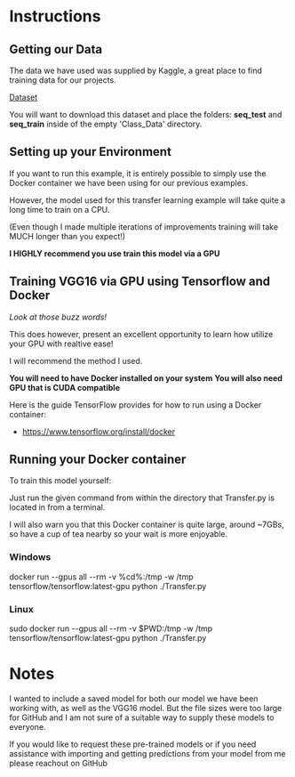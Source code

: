 # Instructions

## Getting our Data

The data we have used was supplied by Kaggle, a great place
to find training data for our projects.

[Dataset](https://www.kaggle.com/puneet6060/intel-image-classification)

You will want to download this dataset and place the folders:
**seq_test** and **seq_train** inside of the empty 'Class_Data'
directory.

## Setting up your Environment

If you want to run this example, it is entirely possible to simply use
the Docker container we have been using for our previous examples.

However, the model used for this transfer learning example will
take quite a long time to train on a CPU. 

(Even though I made multiple iterations of improvements training will
take MUCH longer than you expect!)

**I HIGHLY recommend you use train this model via a GPU**

## Training VGG16 via GPU using Tensorflow and Docker

*Look at those buzz words!*

This does however, present an excellent opportunity to learn how
utilize your GPU with realtive ease!

I will recommend the method I used.

**You will need to have Docker installed on your system**
**You will also need GPU that is CUDA compatible**

Here is the guide TensorFlow provides for how to run using a Docker container:
 - https://www.tensorflow.org/install/docker

## Running your Docker container

To train this model yourself:

Just run the given command from within the directory that Transfer.py is located in
from a terminal.

I will also warn you that this Docker container is quite large,
around ~7GBs, so have a cup of tea nearby so your wait is more enjoyable.

### Windows

docker run --gpus all --rm -v %cd%:/tmp -w /tmp tensorflow/tensorflow:latest-gpu python ./Transfer.py

### Linux

sudo docker run --gpus all --rm -v $PWD:/tmp -w /tmp tensorflow/tensorflow:latest-gpu python ./Transfer.py

# Notes

I wanted to include a saved model for both our model we have been working with,
as well as the VGG16 model. But the file sizes were too large for GitHub and 
I am not sure of a suitable way to supply these models to everyone. 

If you would like to request these pre-trained models or if you need assistance with importing 
and getting predictions from your model from me please reachout on GitHub

